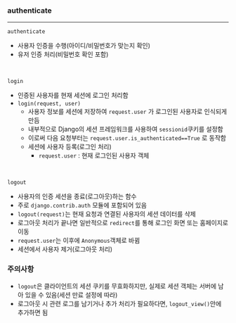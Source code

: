 ### authenticate
<hr>

```authenticate```

- 사용자 인증을 수행(아이디/비밀번호가 맞는지 확인)
- 유저 인증 처리(비밀번호 확인 포함)

<br>

```login```

- 인증된 사용자를 현재 세션에 로그인 처리함
- ```login(request, user)```
  - 사용자 정보를 세션에 저장하여 ```request.user``` 가 로그인된 사용자로 인식되게 만듬
  - 내부적으로 Django의 세션 프레임워크를 사용하여 ```sessionid```쿠키를 설정함
  - 이로써 다음 요청부터는 ```request.user.is_authenticated==True``` 로 동작함
  - 세션에 사용자 등록(로그인 처리)
    - ```request.user``` : 현재 로그인된 사용자 객체 
<br>

```logout```

- 사용자의 인증 세션을 종료(로그아웃)하는 함수
- 주로 ```django.contrib.auth``` 모듈에 포함되어 있음
- ```logout(request)```는 현재 요청과 연결된 사용자의 세션 데이터를 삭제
- 로그아웃 처리가 끝나면 일반적으로 ```redirect```를 통해 로그인 화면 또는 홈페이지로 이동
- ```request.user```는 이후에 ```Anonymous```객체로 바뀜
- 세션에서 사용자 제거(로그아웃 처리)

### 주의사항

- ```logout```은 클라이언트의 세션 쿠키를 무효화하지만, 실제로 세션 객체는 서버에 남아 있을 수 있음(세션 만료 설정에 따라)
- 로그아웃 시 관련 로그를 남기거나 추가 처리가 필요하다면, ```logout_view()```안에 추가하면 됨
